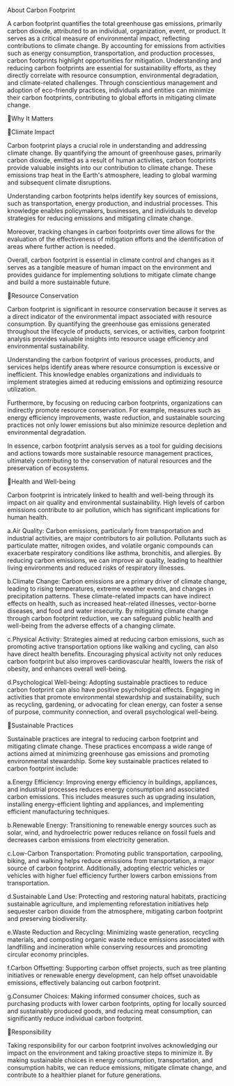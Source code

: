 About Carbon Footprint

A carbon footprint quantifies the total greenhouse gas emissions, primarily carbon dioxide, attributed to an individual, organization, event, or product. It serves as a critical measure of environmental impact, reflecting contributions to climate change. By accounting for emissions from activities such as energy consumption, transportation, and production processes, carbon footprints highlight opportunities for mitigation. Understanding and reducing carbon footprints are essential for sustainability efforts, as they directly correlate with resource consumption, environmental degradation, and climate-related challenges. Through conscientious management and adoption of eco-friendly practices, individuals and entities can minimize their carbon footprints, contributing to global efforts in mitigating climate change.

🌳Why It Matters

🍃Climate Impact

Carbon footprint plays a crucial role in understanding and addressing climate change. By quantifying the amount of greenhouse gases, primarily carbon dioxide, emitted as a result of human activities, carbon footprints provide valuable insights into our contribution to climate change. These emissions trap heat in the Earth's atmosphere, leading to global warming and subsequent climate disruptions.

Understanding carbon footprints helps identify key sources of emissions, such as transportation, energy production, and industrial processes. This knowledge enables policymakers, businesses, and individuals to develop strategies for reducing emissions and mitigating climate change.

Moreover, tracking changes in carbon footprints over time allows for the evaluation of the effectiveness of mitigation efforts and the identification of areas where further action is needed.

Overall, carbon footprint is essential in climate control and changes as it serves as a tangible measure of human impact on the environment and provides guidance for implementing solutions to mitigate climate change and build a more sustainable future.

🍃Resource Conservation

Carbon footprint is significant in resource conservation because it serves as a direct indicator of the environmental impact associated with resource consumption. By quantifying the greenhouse gas emissions generated throughout the lifecycle of products, services, or activities, carbon footprint analysis provides valuable insights into resource usage efficiency and environmental sustainability.

Understanding the carbon footprint of various processes, products, and services helps identify areas where resource consumption is excessive or inefficient. This knowledge enables organizations and individuals to implement strategies aimed at reducing emissions and optimizing resource utilization.

Furthermore, by focusing on reducing carbon footprints, organizations can indirectly promote resource conservation. For example, measures such as energy efficiency improvements, waste reduction, and sustainable sourcing practices not only lower emissions but also minimize resource depletion and environmental degradation.

In essence, carbon footprint analysis serves as a tool for guiding decisions and actions towards more sustainable resource management practices, ultimately contributing to the conservation of natural resources and the preservation of ecosystems.

🍃Health and Well-being

Carbon footprint is intricately linked to health and well-being through its impact on air quality and environmental sustainability. High levels of carbon emissions contribute to air pollution, which has significant implications for human health.

a.Air Quality: Carbon emissions, particularly from transportation and industrial activities, are major contributors to air pollution. Pollutants such as particulate matter, nitrogen oxides, and volatile organic compounds can exacerbate respiratory conditions like asthma, bronchitis, and allergies. By reducing carbon emissions, we can improve air quality, leading to healthier living environments and reduced risks of respiratory illnesses.

b.Climate Change: Carbon emissions are a primary driver of climate change, leading to rising temperatures, extreme weather events, and changes in precipitation patterns. These climate-related impacts can have indirect effects on health, such as increased heat-related illnesses, vector-borne diseases, and food and water insecurity. By mitigating climate change through carbon footprint reduction, we can safeguard public health and well-being from the adverse effects of a changing climate.

c.Physical Activity: Strategies aimed at reducing carbon emissions, such as promoting active transportation options like walking and cycling, can also have direct health benefits. Encouraging physical activity not only reduces carbon footprint but also improves cardiovascular health, lowers the risk of obesity, and enhances overall well-being.

d.Psychological Well-being: Adopting sustainable practices to reduce carbon footprint can also have positive psychological effects. Engaging in activities that promote environmental stewardship and sustainability, such as recycling, gardening, or advocating for clean energy, can foster a sense of purpose, community connection, and overall psychological well-being.

🍃Sustainable Practices

Sustainable practices are integral to reducing carbon footprint and mitigating climate change. These practices encompass a wide range of actions aimed at minimizing greenhouse gas emissions and promoting environmental stewardship. Some key sustainable practices related to carbon footprint include:

a.Energy Efficiency: Improving energy efficiency in buildings, appliances, and industrial processes reduces energy consumption and associated carbon emissions. This includes measures such as upgrading insulation, installing energy-efficient lighting and appliances, and implementing efficient manufacturing techniques.

b.Renewable Energy: Transitioning to renewable energy sources such as solar, wind, and hydroelectric power reduces reliance on fossil fuels and decreases carbon emissions from electricity generation.

c.Low-Carbon Transportation: Promoting public transportation, carpooling, biking, and walking helps reduce emissions from transportation, a major source of carbon footprint. Additionally, adopting electric vehicles or vehicles with higher fuel efficiency further lowers carbon emissions from transportation.

d.Sustainable Land Use: Protecting and restoring natural habitats, practicing sustainable agriculture, and implementing reforestation initiatives help sequester carbon dioxide from the atmosphere, mitigating carbon footprint and preserving biodiversity.

e.Waste Reduction and Recycling: Minimizing waste generation, recycling materials, and composting organic waste reduce emissions associated with landfilling and incineration while conserving resources and promoting circular economy principles.

f.Carbon Offsetting: Supporting carbon offset projects, such as tree planting initiatives or renewable energy development, can help offset unavoidable emissions, effectively balancing out carbon footprint.

g.Consumer Choices: Making informed consumer choices, such as purchasing products with lower carbon footprints, opting for locally sourced and sustainably produced goods, and reducing meat consumption, can significantly reduce individual carbon footprint.

🍃Responsibility

Taking responsibility for our carbon footprint involves acknowledging our impact on the environment and taking proactive steps to minimize it. By making sustainable choices in energy consumption, transportation, and consumption habits, we can reduce emissions, mitigate climate change, and contribute to a healthier planet for future generations.
